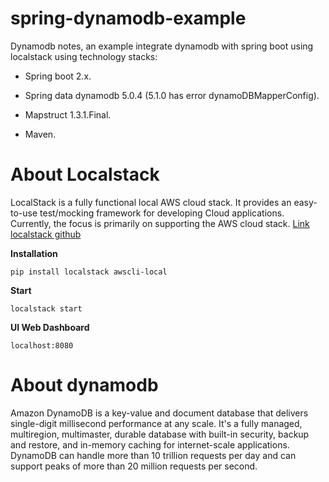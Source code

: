 # spring-dynamodb-example
Dynamodb notes, an example integrate dynamodb with spring boot using localstack using technology stacks:

- Spring boot 2.x.

- Spring data dynamodb 5.0.4 (5.1.0 has error dynamoDBMapperConfig).

- Mapstruct 1.3.1.Final.

- Maven.

# About Localstack
LocalStack is a fully functional local AWS cloud stack. It provides an easy-to-use test/mocking framework for developing Cloud applications. Currently, the focus is primarily on supporting the AWS cloud stack. [Link localstack github](https://github.com/localstack/localstack)

**Installation**

```
pip install localstack awscli-local
```

**Start**

```
localstack start
```

**UI Web Dashboard**

```
localhost:8080
```

# About dynamodb
  
Amazon DynamoDB is a key-value and document database that delivers single-digit millisecond performance at any scale. It's a fully managed, multiregion, multimaster, durable database with built-in security, backup and restore, and in-memory caching for internet-scale applications. DynamoDB can handle more than 10 trillion requests per day and can support peaks of more than 20 million requests per second.

